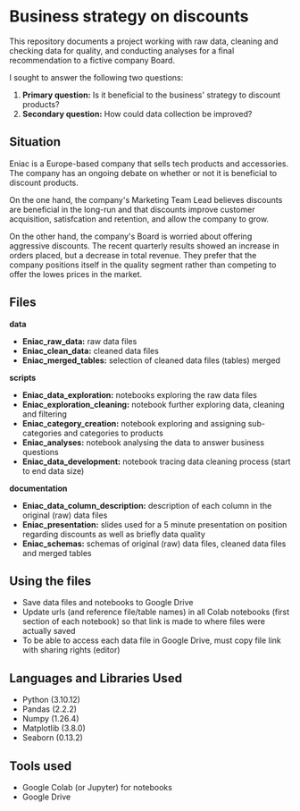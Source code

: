 # Business strategy on discounts
This repository documents a project working with raw data, cleaning and checking data for quality, and conducting analyses for a final recommendation to a fictive company Board.

I sought to answer the following two questions:
1. **Primary question:** Is it beneficial to the business' strategy to discount products?
2. **Secondary question:** How could data collection be improved?

## Situation
Eniac is a Europe-based company that sells tech products and accessories.  The company has an ongoing debate on whether or not it is beneficial to discount products.

On the one hand, the company's Marketing Team Lead believes discounts are beneficial in the long-run and that discounts improve customer acquisition, satisfcation and retention, and allow the company to grow.

On the other hand, the company's Board is worried about offering aggressive discounts.  The recent quarterly results showed an increase in orders placed, but a decrease in total revenue.  They prefer that the company positions itself in the quality segment rather than competing to offer the lowes prices in the market.

## Files
**data**
- **Eniac_raw_data:** raw data files
- **Eniac_clean_data:** cleaned data files
- **Eniac_merged_tables:** selection of cleaned data files (tables) merged

**scripts**
- **Eniac_data_exploration:** notebooks exploring the raw data files
- **Eniac_exploration_cleaning:** notebook further exploring data, cleaning and filtering
- **Eniac_category_creation:** notebook exploring and assigning sub-categories and categories to products
- **Eniac_analyses:** notebook analysing the data to answer business questions
- **Eniac_data_development:** notebook tracing data cleaning process (start to end data size)

**documentation**
- **Eniac_data_column_description:** description of each column in the original (raw) data files
- **Eniac_presentation:** slides used for a 5 minute presentation on position regarding discounts as well as briefly data quality
- **Eniac_schemas:** schemas of original (raw) data files, cleaned data files and merged tables

## Using the files
- Save data files and notebooks to Google Drive
- Update urls (and reference file/table names) in all Colab notebooks (first section of each notebook) so that link is made to where files were actually saved
- To be able to access each data file in Google Drive, must copy file link with sharing rights (editor)

## Languages and Libraries Used
- Python (3.10.12)
- Pandas (2.2.2)
- Numpy (1.26.4)
- Matplotlib (3.8.0)
- Seaborn (0.13.2)

## Tools used
- Google Colab (or Jupyter) for notebooks
- Google Drive
